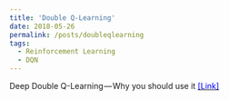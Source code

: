 ```yaml
---
title: 'Double Q-Learning'
date: 2018-05-26
permalink: /posts/doubleqlearning
tags:
  - Reinforcement Learning
  - DQN
---
```


Deep Double Q-Learning — Why you should use it [<span style="color:blue">[Link]</span>](https://medium.com/@ameetsd97/deep-double-q-learning-why-you-should-use-it-bedf660d5295)
